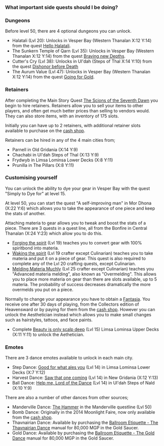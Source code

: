 ### What important side quests should I be doing?

### Dungeons

Before level 50, there are 4 optional dungeons you can unlock.

- Halatali (Lvl 20): Unlocks in Vesper Bay (Western Thanalan X:12 Y:14) from the quest [Hello Halatali](http://ffxiv.gamerescape.com/wiki/Hallo_Halatali).
- The Sunkern Temple of Qarn (Lvl 35): Unlocks in Vesper Bay (Western Thanalan X:12 Y:14) from the quest [Braving new Depths](http://ffxiv.gamerescape.com/wiki/Braving_New_Depths).
- Cutter's Cry (Lvl 38): Unlocks in Ul'dah (Steps of Thal X:14 Y:10) from the quest [Dishonor before Death](http://ffxiv.gamerescape.com/wiki/Dishonor_Before_Death)
- The Aurum Value (Lvl 47): Unlocks in Vesper Bay (Western Thanalan X:12 Y:14) from the quest [Going for Gold](http://ffxiv.gamerescape.com/wiki/Going_for_Gold).

### Retainers

After completing the Main Story Quest [The Scions of the Seventh Dawn](http://ffxiv.gamerescape.com/wiki/The_Scions_of_the_Seventh_Dawn) you begin to hire retainers. Retainers allow you to sell your items to other players, and often get much better prices than selling to vendors would. They can also store items, with an inventory of 175 slots.

Initially you can have up to 2 retainers, with additional retainer slots available to purchase on the [cash shop](https://secure.square-enix.com/account/app/svc/ffxivshopacctop).

Retainers can be hired in any of the 4 main cities from;
- Parnell in Old Gridania (X:14 Y:9)
- Chachabi in Ul'dah Steps of Thal (X:13 Y:9)
- Frydwyb in Limsa Lominsa Lower Decks (X:8 Y:11)
- Prunilla in The Pillars (X:8 Y:11)

### Customising yourself

You can unlock the ability to dye your gear in Vesper Bay with the quest "Simply to Dye for" at level 15.

At level 50, you can start the quest "A self-improving man" in Mor Dhona (X:22 Y:6) which allows you to take the appearance of one piece and keep the stats of another.

Attaching materia to gear allows you to tweak and boost the stats of a piece. There are 3 quests in a quest line, all from the Bonfire in Central Thanalan (X:24 Y:23) which allow you to do this.

- [Forging the spirit](http://ffxiv.gamerescape.com/wiki/Forging_the_Spirit) (Lvl 19) teaches you to convert gear with 100% spiritbond into materia.
- [Waking the spirit](http://ffxiv.gamerescape.com/wiki/Waking_the_Spirit) (Lvl 19 crafter except Culinarian) teaches you to take materia and put it on a piece of gear. This quest is also required to complete any of the Lvl 20 crafting quests, except Culinarian.
- [Melding Materia Muchly](http://ffxiv.gamerescape.com/wiki/Melding_Materia_Muchly) (Lvl 25 crafter except Culinarian) teaches you "Advanced materia melding", also known as "Overmelding". This allows you to place more materia on gear than there are slots available, up to 5 materia. The probability of success decreases dramatically the more overmelds you put on a piece.

Normally to change your appearance you have to obtain a [Fantasia](http://ffxiv.gamerescape.com/wiki/Fantasia). You receive one after 30 days of playing, from the Collectors edition of Heavensward or by paying for them from the [cash shop](https://secure.square-enix.com/account/app/svc/ffxivshopitemshop). However you can unlock the Aesthetician instead which allows you to make small changes such as hairstyles, tattoos, and face paints.

- Complete [Beauty is only scalp deep](http://ffxiv.gamerescape.com/wiki/Beauty_Is_Only_Scalp_Deep) (Lvl 15) Limsa Lominsa Upper Decks (X:11 Y:11) to unlock the Aethetician.

### Emotes

There are 3 dance emotes available to unlock in each main city.
- Step Dance: [Good for what ales you](http://ffxiv.gamerescape.com/wiki/Good_for_What_Ales_You) (Lvl 14) in Limsa Lominsa Lower Decks (X:7 Y:12)
- Harvest Dance: [Saw that one coming](http://ffxiv.gamerescape.com/wiki/Saw_That_One_Coming) (Lvl 14) in New Gridania (X:12 Y:13)
- Ball Dance: [Help me, Lord of the Dance](http://ffxiv.gamerescape.com/wiki/Help_Me,_Lord_of_the_Dance) (Lvl 14) in Ul'dah Steps of Nald (X:10 Y:9)

There are also a number of other dances from other sources;
- Manderville Dance: [The Hammer](http://ffxiv.gamerescape.com/wiki/The_Hammer) in the Manderville questline (Lvl 50)
- Bomb Dance: Originally in the 2014 Moonlight Faire, now only available from the [cash shop](https://secure.square-enix.com/account/app/svc/ffxivshopitemshop).
- Thavnairian Dance: Available by purchasing the [Ballroom Etiquette - The Thavnairian Dance](http://ffxiv.gamerescape.com/wiki/Ballroom_Etiquette_-_The_Thavnairian_Dance) manual for 80,000 MGP in the Gold Saucer.
- Gold Dance: Available by purchasing the [Ballroom Etiquette - The Gold Dance](http://ffxiv.gamerescape.com/wiki/Ballroom_Etiquette_-_The_Gold_Dance) manual for 80,000 MGP in the Gold Saucer.
